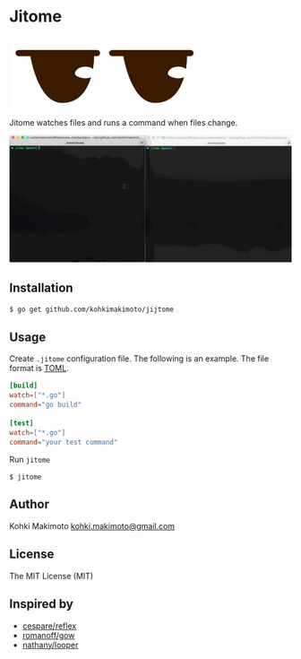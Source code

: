 # Jitome

![logo.png](logo.png)

Jitome watches files and runs a command when files change.

![jitome.gif](jitome.gif)

## Installation

```
$ go get github.com/kohkimakimoto/jijtome
```

## Usage

Create `.jitome` configuration file. The following is an example. The file format is [TOML](https://github.com/toml-lang/toml).

```toml
[build]
watch=["*.go"]
command="go build"

[test]
watch=["*.go"]
command="your test command"
```

Run `jitome`

```
$ jitome
```

## Author

Kohki Makimoto <kohki.makimoto@gmail.com>

## License

The MIT License (MIT)

## Inspired by

* [cespare/reflex](https://github.com/cespare/reflex)
* [romanoff/gow](https://github.com/romanoff/gow)
* [nathany/looper](https://github.com/nathany/looper)
